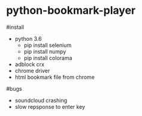 # python-bookmark-player

#install
- python 3.6
  - pip install selenium
  - pip install numpy
  - pip install colorama
- adblock crx
- chrome driver
- html bookmark file from chrome

#bugs
- soundcloud crashing
- slow repsponse to enter key

